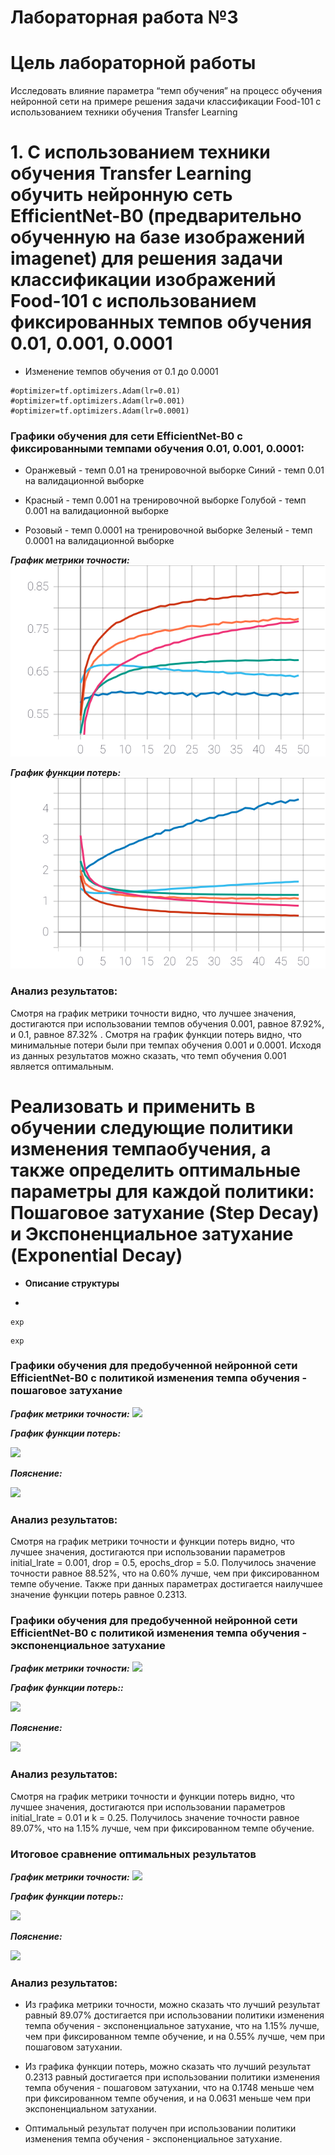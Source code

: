 Лабораторная работа №3
====
# Цель лабораторной работы
Исследовать влияние параметра “темп обучения” на процесс обучения нейронной сети на примере решения задачи классификации Food-101 с использованием техники обучения Transfer Learning

# 1. С использованием техники обучения Transfer Learning обучить нейронную сеть EfficientNet-B0 (предварительно обученную на базе изображений imagenet) для решения задачи классификации изображений Food-101 с использованием фиксированных темпов обучения 0.01, 0.001, 0.0001 
 
* Изменение темпов обучения от 0.1 до 0.0001
```
#optimizer=tf.optimizers.Adam(lr=0.01)
#optimizer=tf.optimizers.Adam(lr=0.001)
#optimizer=tf.optimizers.Adam(lr=0.0001)
```

 ### Графики обучения для сети EfficientNet-B0 с фиксированными темпами обучения 0.01, 0.001, 0.0001:
 
 * Оранжевый - темп 0.01 на тренировочной выборке
   Синий - темп 0.01 на валидационной выборке
   
 * Красный - темп 0.001 на тренировочной выборке
   Голубой - темп 0.001 на валидационной выборке
   
 * Розовый - темп 0.0001 на тренировочной выборке
   Зеленый - темп 0.0001 на валидационной выборке
  
 ***График метрики точности:*** 
<img src="./logs-adam/epoch_categorical_accuracy.svg">

 ***График функции потерь:*** 
<img src="./logs-adam/epoch_loss.svg">


### Анализ результатов:
Смотря на график метрики точности видно, что лучшее значения, достигаются при использовании темпов обучения 0.001, равное 87.92%, и 0.1, равное 87.32% . Смотря на график функции потерь видно, что минимальные потери были при темпах обучения 0.001 и 0.0001. Исходя из данных результатов можно сказать, что темп обучения 0.001 является оптимальным.


# Реализовать и применить в обучении следующие политики изменения темпаобучения, а также определить оптимальные параметры для каждой политики: Пошаговое затухание (Step Decay) и Экспоненциальное затухание (Exponential Decay)

* **Описание структуры** 


* 
```
exp
```
 
```
exp
```


 ### Графики обучения для предобученной нейронной сети EfficientNet-B0 с политикой изменения темпа обучения - пошаговое затухание
 

 ***График метрики точности:*** 
<img src="./graph/epoch_categorical_accuracy_step.svg">

 ***График функции потерь:*** 
 
<img src="./graph/epoch_loss_step.svg">

 ***Пояснение:*** 
 
<img src="./graph/com_step.jpg">

### Анализ результатов:
Смотря на график метрики точности и функции потерь видно, что лучшее значения, достигаются при использовании параметров initial_lrate = 0.001, drop = 0.5, epochs_drop = 5.0. Получилось значение точности равное 88.52%, что на 0.60% лучше, чем при фиксированном темпе обучение. Также при данных параметрах достигается наилучшее значение функции потерь равное 0.2313.

 ### Графики обучения для предобученной нейронной сети EfficientNet-B0 с политикой изменения темпа обучения - экспоненциальное затухание
 

 ***График метрики точности:*** 
<img src="./graph/epoch_categorical_accuracy_exp.svg">

 ***График функции потерь::*** 
 
<img src="./graph/epoch_loss_exp.svg">

 ***Пояснение:*** 
 
<img src="./graph/com_exp.jpg">

### Анализ результатов:
Смотря на график метрики точности и функции потерь видно, что лучшее значения, достигаются при использовании параметров initial_lrate = 0.01 и k = 0.25. Получилось значение точности равное 89.07%, что на 1.15% лучше, чем при фиксированном темпе обучение. 


 ### Итоговое сравнение оптимальных результатов
 

***График метрики точности:*** 
<img src="./graph/epoch_categorical_accuracy_opt.svg">

 ***График функции потерь::*** 
 
<img src="./graph/epoch_loss_opt.svg">

 ***Пояснение:*** 
 
<img src="./graph/com_opt.jpg">

### Анализ результатов:
* Из графика метрики точности, можно сказать что лучший результат равный 89.07% достигается при использовании политики изменения темпа обучения - экспоненциальное затухание, что на 1.15% лучше, чем при фиксированном темпе обучение, и на 0.55% лучше, чем при пошаговом затухании.

* Из графика функции потерь, можно сказать что лучший результат 0.2313 равный достигается при использовании политики изменения темпа обучения - пошаговом затухании, что на 0.1748 меньше чем при фиксированном темпе обучения, и на 0.0631 меньше чем при экспоненциальном затухании.

* Оптимальный результат получен при использовании политики изменения темпа обучения - экспоненциальное затухание.
